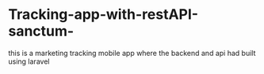 # Tracking-app-with-restAPI-sanctum-
this is a marketing tracking mobile app where the backend and api had built using laravel 
